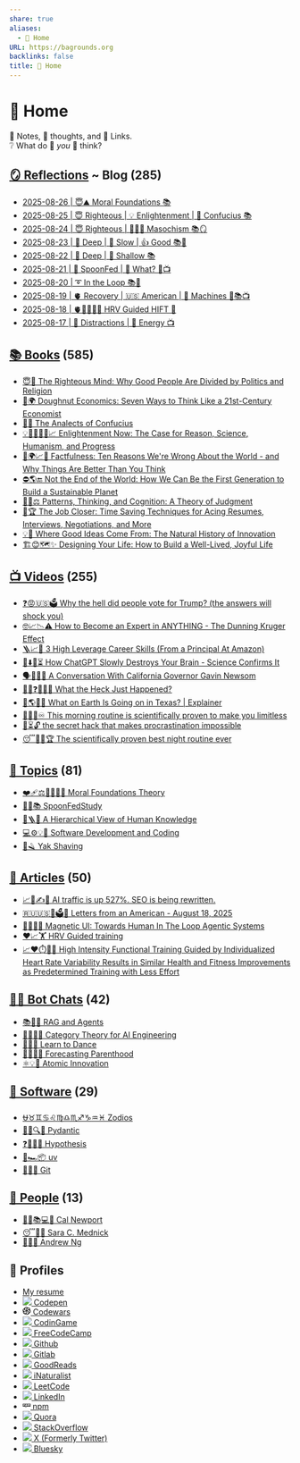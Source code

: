 ```yaml
---
share: true
aliases:
  - 🏡 Home
URL: https://bagrounds.org
backlinks: false
title: 🏡 Home
---
```

# 🏡 Home  
📑 Notes, 💭 thoughts, and 🔗 Links.  
❔ What do 🫵 _you_ 🤔 think?  
  
## [🪞 Reflections](./reflections/index.md) ~ Blog (285)  
- [2025-08-26 | 😇⛰️ Moral Foundations 📚](./reflections/2025-08-26.md)  
- [2025-08-25 | 😇 Righteous | 💡 Enlightenment | 📜 Confucius 📚](./reflections/2025-08-25.md)  
- [2025-08-24 | 😇 Righteous | 🏋🏼‍♀️ Masochism 📚🪞](./reflections/2025-08-24.md)  
- [2025-08-23 | 🤿 Deep | 🐌 Slow | 👍 Good 📚👥](./reflections/2025-08-23.md)  
- [2025-08-22 | 🤿 Deep | 📱 Shallow 📚](./reflections/2025-08-22.md)  
- [2025-08-21 | 🥄 SpoonFed | 🤯 What? 🌌📺](./reflections/2025-08-21.md)  
- [2025-08-20 | ➰ In the Loop 📚📄](./reflections/2025-08-20.md)  
- [2025-08-19 | 🫀 Recovery | 🇺🇸 American | 🤖 Machines 📄📚📺](./reflections/2025-08-19.md)  
- [2025-08-18 | 🫀🦮🏋🏼‍♀️ HRV Guided HIFT 📄](./reflections/2025-08-18.md)  
- [2025-08-17 | 🤡 Distractions | 🔋 Energy 📺](./reflections/2025-08-17.md)  
  
  
## [📚 Books](./books/index.md) (585)  
- [😇🧠 The Righteous Mind: Why Good People Are Divided by Politics and Religion](./books/the-righteous-mind.md)  
- [🍩🌍 Doughnut Economics: Seven Ways to Think Like a 21st-Century Economist](./books/doughnut-economics-seven-ways-to-think-like-a-21st-century-economist.md)  
- [👤💬 The Analects of Confucius](./books/the-analects-of-confucius.md)  
- [💡🔬🧑‍🤝‍🧑📈 Enlightenment Now: The Case for Reason, Science, Humanism, and Progress](./books/enlightenment-now-the-case-for-reason-science-humanism-and-progress.md)  
- [🤔🌍📈✅ Factfulness: Ten Reasons We're Wrong About the World - and Why Things Are Better Than You Think](./books/factfulness.md)  
- [⛔🌎🔚 Not the End of the World: How We Can Be the First Generation to Build a Sustainable Planet](./books/not-the-end-of-the-world.md)  
- [🤔🧩⚖️ Patterns, Thinking, and Cognition: A Theory of Judgment](./books/patterns-thinking-and-cognition-a-theory-of-judgment.md)  
- [💼🏆 The Job Closer: Time Saving Techniques for Acing Resumes, Interviews, Negotiations, and More](./books/the-job-closer.md)  
- [💡📜 Where Good Ideas Come From: The Natural History of Innovation](./books/where-good-ideas-come-from-the-natural-history-of-innovation.md)  
- [🏗️😊🗺️✨ Designing Your Life: How to Build a Well-Lived, Joyful Life](./books/designing-your-life.md)  
  
  
## [📺 Videos](./videos/index.md) (255)  
- [❓😡🇺🇸🗳️ Why the hell did people vote for Trump? (the answers will shock you)](./videos/why-the-hell-did-people-vote-for-trump-the-answers-will-shock-you.md)  
- [🤓📈📉⚠️ How to Become an Expert in ANYTHING - The Dunning Kruger Effect](./videos/how-to-become-an-expert-in-anything-the-dunning-kruger-effect.md)  
- [🪜📈🏢 3 High Leverage Career Skills (From a Principal At Amazon)](./videos/3-high-leverage-career-skills-from-a-principal-at-amazon.md)  
- [🤖⬇️🧠⏳ How ChatGPT Slowly Destroys Your Brain - Science Confirms It](./videos/how-chatgpt-slowly-destroys-your-brain-science-confirms-it.md)  
- [🗣️🧑‍💼🌉 A Conversation With California Governor Gavin Newsom](./videos/a-conversation-with-california-governor-gavin-newsom.md)  
- [😵‍💫❓🤯🤦‍♂️ What the Heck Just Happened?](./videos/what-the-heck-just-happened.md)  
- [🤔🌎🤠🚨 What on Earth Is Going on in Texas? | Explainer](./videos/what-on-earth-is-going-on-in-texas-explainer.md)  
- [🌅🧠🚀♾️ This morning routine is scientifically proven to make you limitless](./videos/this-morning-routine-is-scientifically-proven-to-make-you-limitless.md)  
- [🚫⏳🔓 the secret hack that makes procrastination impossible](./videos/the-secret-hack-that-makes-procrastination-impossible.md)  
- [😴🧪💯🏆 The scientifically proven best night routine ever](./videos/the-scientifically-proven-best-night-routine-ever.md)  
  
  
## [🌌 Topics](./topics/index.md) (81)  
- [❤️‍🩹⚖️🤝👑😇🗽 Moral Foundations Theory](./topics/moral-foundations-theory.md)  
- [🥄👶📚 SpoonFedStudy](./topics/spoonfedstudy.md)  
- [🌲🪜🧠 A Hierarchical View of Human Knowledge](./topics/a-hierarchical-view-of-human-knowledge.md)  
- [💻⚙️💡💾 Software Development and Coding](./topics/software-development-and-coding.md)  
- [🦬🪒 Yak Shaving](./topics/yak-shaving.md)  
  
  
## [📄  Articles](./articles/index.md) (50)  
- [📈🤖✍️🔄 AI traffic is up 527%. SEO is being rewritten.](./articles/ai-traffic-is-up-527-percent-seo-is-being-rewritten.md)  
- [🇷🇺🇺🇸👹🗳️💸 Letters from an American - August 18, 2025](./articles/letters-from-an-american-august-18-2025.md)  
- [🧲🧑‍💻🤖 Magnetic UI: Towards Human In The Loop Agentic Systems](./articles/magentic-ui-towards-human-in-the-loop-agentic-systems.md)  
- [❤️📈🏋️ HRV Guided training](./articles/hrv-guided-training.md)  
- [📈❤️⏱️💪🧘 High Intensity Functional Training Guided by Individualized Heart Rate Variability Results in Similar Health and Fitness Improvements as Predetermined Training with Less Effort](./articles/high-intensity-functional-training-guided-by-individualized-heart-rate-variability-results-in-similar-health-and-fitness-improvements-as-predetermined-training-with-less-effort.md)  
  
  
## [🤖💬 Bot Chats](./bot-chats/index.md) (42)  
- [📚🤖💬 RAG and Agents](./bot-chats/rag-and-agents.md)  
- [📐🔗🤖🧠 Category Theory for AI Engineering](./bot-chats/category-theory-for-ai-engineering.md)  
- [💃🕺🎶 Learn to Dance](./bot-chats/learn-to-dance.md)  
- [🤰⏰👶🔮 Forecasting Parenthood](./bot-chats/forecasting-parenthood.md)  
- [⚛️💡🚀 Atomic Innovation](./bot-chats/atomic-innovation.md)  
  
  
## [💾 Software](./software/index.md) (29)  
- [⛎♉️♊️♋️♌️♍️♎️♏️♐️♑️♒️♓️ Zodios](./software/zodios.md)  
- [🐍📜🔍✅ Pydantic](./software/pydantic.md)  
- [❓🧪✅🤔 Hypothesis](./software/hypothesis.md)  
- [🐍🏎️📦 uv](./software/uv.md)  
- [💾➕🤝 Git](./software/git.md)  
  
  
## [👥 People](./people/index.md) (13)  
- [👨‍🏫📚💻🤔 Cal Newport](./people/cal-newport.md)  
- [😴🧠🌃 Sara C. Mednick](./people/sara-c-mednick.md)  
- [👨‍🏫🤖 Andrew Ng](./people/andrew-ng.md)  
  
  
## 🔗 Profiles  
- [My resume](./topics/my-resume.md)  
- <a href="http://codepen.io/bagrounds"><img style="height:1em; margin:0;" src="https://simpleicons.org/icons/codepen.svg"/> Codepen</a>  
- <a href="http://www.codewars.com/users/bagrounds"><img style="height:1em; margin:0;" src="https://raw.githubusercontent.com/bagrounds/icons/master/codewars.svg"/> Codewars</a>  
- <a href="https://www.codingame.com/profile/0d172b10ecb72b81c2bb2646e8be9d8a8930706"><img style="height:1em; margin:0;" src="https://simpleicons.org/icons/codingame.svg"/> CodinGame</a>  
- <a href="http://freecodecamp.com/bagrounds"><img style="height:1em; margin:0;" src="https://simpleicons.org/icons/freecodecamp.svg"/> FreeCodeCamp</a>  
- <a href="https://github.com/bagrounds"><img style="height:1em; margin:0;" src="https://simpleicons.org/icons/github.svg"/> Github</a>  
- <a href="http://gitlab.com/bagrounds"><img style="height:1em; margin:0;" src="https://simpleicons.org/icons/gitlab.svg"/> Gitlab</a>  
- <a href="http://goodreads.com/bagrounds"><img style="height:1em; margin:0;" src="https://simpleicons.org/icons/goodreads.svg"/> GoodReads</a>  
- <a href="https://www.inaturalist.org/people/8822063"><img style="height:1em; margin:0;" src="https://static.inaturalist.org/wiki_page_attachments/3154-original.png"/> iNaturalist</a>  
- <a href="https://leetcode.com/u/bagrounds"><img style="height:1em; margin:0;" src="https://simpleicons.org/icons/leetcode.svg"/> LeetCode</a>  
- <a href="https://linkedin.com/in/bagrounds"><img style="height:1em; margin:0;" src="https://simpleicons.org/icons/linkedin.svg"/> LinkedIn</a>  
- <a href="http://www.npmjs.com/~bagrounds"><img style="height:1em; margin:0;" src="https://raw.githubusercontent.com/bagrounds/icons/master/npm.svg"/> npm</a>  
- <a href="https://www.quora.com/profile/Bryan-Grounds"><img style="height:1em; margin:0;" src="https://simpleicons.org/icons/quora.svg"/> Quora</a>  
- <a href="http://stackoverflow.com/users/2081363/bagrounds"><img style="height:1em; margin:0;" src="https://simpleicons.org/icons/stackoverflow.svg"/> StackOverflow</a>  
- <a href="https://twitter.com/bagrounds"><img style="height:1em; margin:0;" src="https://simpleicons.org/icons/x.svg"/> X (Formerly Twitter)</a>  
- <a href="https://bsky.app/profile/bagrounds.bsky.social"><img style="height:1em; margin:0;" src="https://simpleicons.org/icons/bluesky.svg"/> Bluesky</a>